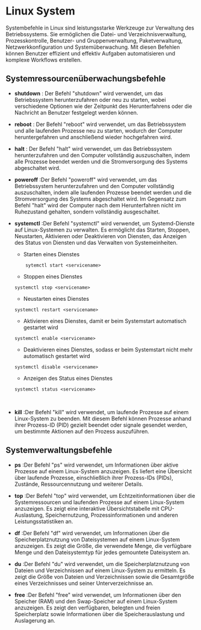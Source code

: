 # Linux System

Systembefehle in Linux sind leistungsstarke Werkzeuge zur Verwaltung des Betriebssystems. Sie ermöglichen die Datei- und Verzeichnisverwaltung, Prozesskontrolle, Benutzer- und Gruppenverwaltung, Paketverwaltung, Netzwerkkonfiguration und Systemüberwachung. Mit diesen Befehlen können Benutzer effizient und effektiv Aufgaben automatisieren und komplexe Workflows erstellen.

## Systemressourcenüberwachungsbefehle

* **shutdown** : Der Befehl "shutdown" wird verwendet, um das Betriebssystem herunterzufahren oder neu zu starten, wobei verschiedene Optionen wie der Zeitpunkt des Herunterfahrens oder die Nachricht an Benutzer festgelegt werden können.

* **reboot** : Der Befehl "reboot" wird verwendet, um das Betriebssystem und alle laufenden Prozesse neu zu starten, wodurch der Computer heruntergefahren und anschließend wieder hochgefahren wird.

* **halt** : Der Befehl "halt" wird verwendet, um das Betriebssystem herunterzufahren und den Computer vollständig auszuschalten, indem alle Prozesse beendet werden und die Stromversorgung des Systems abgeschaltet wird.

* **poweroff** :Der Befehl "poweroff" wird verwendet, um das Betriebssystem herunterzufahren und den Computer vollständig auszuschalten, indem alle laufenden Prozesse beendet werden und die Stromversorgung des Systems abgeschaltet wird. Im Gegensatz zum Befehl "halt" wird der Computer nach dem Herunterfahren nicht im Ruhezustand gehalten, sondern vollständig ausgeschaltet.

* **systemctl** :Der Befehl "systemctl" wird verwendet, um Systemd-Dienste auf Linux-Systemen zu verwalten. Es ermöglicht das Starten, Stoppen, Neustarten, Aktivieren oder Deaktivieren von Diensten, das Anzeigen des Status von Diensten und das Verwalten von Systemeinheiten.

    * Starten eines Dienstes
    ```
        sytemctl start <servicename>
    ```
    * Stoppen eines Dienstes
    ```
    systemctl stop <servicename>
    ```
    * Neustarten eines Dienstes
    ```    
    systemctl restart <servicename>
    ```    
    * Aktivieren eines Dienstes, damit er beim Systemstart automatisch gestartet wird
    ```
    systemctl enable <servicename>
    ```
    * Deaktivieren eines Dienstes, sodass er beim Systemstart nicht mehr automatisch gestartet wird
    ```
    systemctl disable <servicename>
    ```
    * Anzeigen des Status eines Dienstes
    ```
    systemctl status <servicename>
    ```

<br>

* **kill** :Der Befehl "kill" wird verwendet, um laufende Prozesse auf einem Linux-System zu beenden. Mit diesem Befehl können Prozesse anhand ihrer Prozess-ID (PID) gezielt beendet oder signale gesendet werden, um bestimmte Aktionen auf den Prozess auszuführen.

## Systemverwaltungsbefehle

* **ps** :Der Befehl "ps" wird verwendet, um Informationen über aktive Prozesse auf einem Linux-System anzuzeigen. Es liefert eine Übersicht über laufende Prozesse, einschließlich ihrer Prozess-IDs (PIDs), Zustände, Ressourcennutzung und weiterer Details.

* **top** :Der Befehl "top" wird verwendet, um Echtzeitinformationen über die Systemressourcen und laufenden Prozesse auf einem Linux-System anzuzeigen. Es zeigt eine interaktive Übersichtstabelle mit CPU-Auslastung, Speichernutzung, Prozessinformationen und anderen Leistungsstatistiken an.

* **df** :Der Befehl "df" wird verwendet, um Informationen über die Speicherplatznutzung von Dateisystemen auf einem Linux-System anzuzeigen. Es zeigt die Größe, die verwendete Menge, die verfügbare Menge und den Dateisystemtyp für jedes gemountete Dateisystem an.

* **du** :Der Befehl "du" wird verwendet, um die Speicherplatznutzung von Dateien und Verzeichnissen auf einem Linux-System zu ermitteln. Es zeigt die Größe von Dateien und Verzeichnissen sowie die Gesamtgröße eines Verzeichnisses und seiner Unterverzeichnisse an.

* **free** :Der Befehl "free" wird verwendet, um Informationen über den Speicher (RAM) und den Swap-Speicher auf einem Linux-System anzuzeigen. Es zeigt den verfügbaren, belegten und freien Speicherplatz sowie Informationen über die Speicherauslastung und Auslagerung an.
